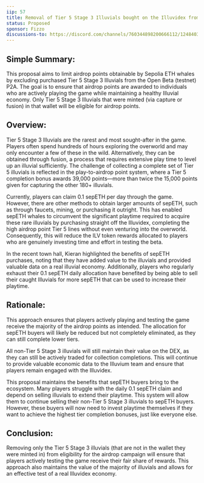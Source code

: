 ```yaml
---
iip: 57
title: Removal of Tier 5 Stage 3 Illuvials bought on the Illuvidex from Airdrop Point Eligibility
status: Proposed
sponsor: Fizzo
discussions-to: https://discord.com/channels/760344898200666112/1248403352740560896
---
```


## Simple Summary:
This proposal aims to limit airdrop points obtainable by Sepolia ETH whales by excluding purchased Tier 5 Stage 3 Illuvials from the Open Beta (testnet) P2A. The goal is to ensure that airdrop points are awarded to individuals who are actively playing the game while maintaining a healthy Illuvial economy. Only Tier 5 Stage 3 Illuvials that were minted (via capture or fusion) in that wallet will be eligible for airdrop points.

## Overview:
Tier 5 Stage 3 Illuvials are the rarest and most sought-after in the game. Players often spend hundreds of hours exploring the overworld and may only encounter a few of these in the wild. Alternatively, they can be obtained through fusion, a process that requires extensive play time to level up an illuvial sufficiently. The challenge of collecting a complete set of Tier 5 illuvials is reflected in the play-to-airdrop point system, where a Tier 5 completion bonus awards 39,000 points—more than twice the 15,000 points given for capturing the other 180+ illuvials. 

Currently, players can claim 0.1 sepETH per day through the game. However, there are other methods to obtain larger amounts of sepETH, such as through faucets, mining, or purchasing it outright. This has enabled sepETH whales to circumvent the significant playtime required to acquire these rare illuvials by purchasing straight off the Illuvidex, completing the high airdrop point Tier 5 lines without even venturing into the overworld. Consequently, this will reduce the ILV token rewards allocated to players who are genuinely investing time and effort in testing the beta. 

In the recent town hall, Kieran highlighted the benefits of sepETH purchases, noting that they have added value to the illuvials and provided valuable data on a real illuvial economy. Additionally, players who regularly exhaust their 0.1 sepETH daily allocation have benefited by being able to sell their caught Illuvials for more sepETH that can be used to increase their playtime.

## Rationale:
This approach ensures that players actively playing and testing the game receive the majority of the airdrop points as intended. The allocation for sepETH buyers will likely be reduced but not completely eliminated, as they can still complete lower tiers. 

All non-Tier 5 Stage 3 illuvials will still maintain their value on the DEX, as they can still be actively traded for collection completions. This will continue to provide valuable economic data to the Illuvium team and ensure that players remain engaged with the Illuvidex. 

This proposal maintains the benefits that sepETH buyers bring to the ecosystem. Many players struggle with the daily 0.1 sepETH claim and depend on selling illuvials to extend their playtime. This system will allow them to continue selling their non-Tier 5 Stage 3 illuvials to sepETH buyers. However, these buyers will now need to invest playtime themselves if they want to achieve the highest tier completion bonuses, just like everyone else.

## Conclusion:
Removing only the Tier 5 Stage 3 illuvials (that are not in the wallet they were minted in) from eligibility for the airdrop campaign will ensure that players actively testing the game receive their fair share of rewards. This approach also maintains the value of the majority of illuvials and allows for an effective test of a real Illuvidex economy. 
